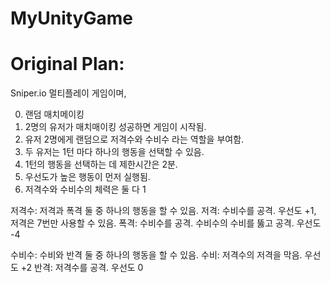 # MyUnityGame
# Original Plan:

Sniper.io
멀티플레이 게임이며,

0. 랜덤 매치메이킹
1. 2명의 유저가 매치매이킹 성공하면 게임이 시작됨.
2. 유저 2명에게 랜덤으로 저격수와 수비수 라는 역할을 부여함.
3. 두 유저는 1턴 마다 하나의 행동을 선택할 수 있음.
4. 1턴의 행동을 선택하는 데 제한시간은 2분.
5. 우선도가 높은 행동이 먼저 실행됨.
6. 저격수와 수비수의 체력은 둘 다 1


저격수: 저격과 폭격 둘 중 하나의 행동을 할 수 있음.
저격: 수비수를 공격. 우선도 +1, 저격은 7번만 사용할 수 있음.
폭격: 수비수를 공격. 수비수의 수비를 뚫고 공격. 우선도 -4

수비수: 수비와 반격 둘 중 하나의 행동을 할 수 있음.
수비: 저격수의 저격을 막음. 우선도 +2
반격: 저격수를 공격. 우선도 0